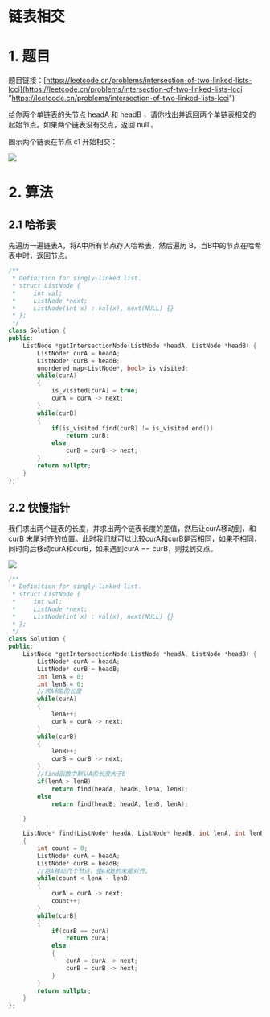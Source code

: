 # 链表相交

# 1. 题目

题目链接：[https://leetcode.cn/problems/intersection-of-two-linked-lists-lcci](https://leetcode.cn/problems/intersection-of-two-linked-lists-lcci "https://leetcode.cn/problems/intersection-of-two-linked-lists-lcci")

给你两个单链表的头节点 headA 和 headB ，请你找出并返回两个单链表相交的起始节点。如果两个链表没有交点，返回 null 。

图示两个链表在节点 c1 开始相交：

![](https://code-thinking-1253855093.file.myqcloud.com/pics/20211219221657.png)

# 2. 算法

## 2.1 哈希表

先遍历一遍链表A，将A中所有节点存入哈希表，然后遍历 B，当B中的节点在哈希 表中时，返回节点。

```c++
/**
 * Definition for singly-linked list.
 * struct ListNode {
 *     int val;
 *     ListNode *next;
 *     ListNode(int x) : val(x), next(NULL) {}
 * };
 */
class Solution {
public:
    ListNode *getIntersectionNode(ListNode *headA, ListNode *headB) {
        ListNode* curA = headA;
        ListNode* curB = headB;
        unordered_map<ListNode*, bool> is_visited;
        while(curA)
        {
            is_visited[curA] = true;
            curA = curA -> next;
        }
        while(curB)
        {
            if(is_visited.find(curB) != is_visited.end())
                return curB;
            else
                curB = curB -> next;
        }
        return nullptr;
    }
};
```

## 2.2 快慢指针

我们求出两个链表的长度，并求出两个链表长度的差值，然后让curA移动到，和curB 末尾对齐的位置。此时我们就可以比较curA和curB是否相同，如果不相同，同时向后移动curA和curB，如果遇到curA == curB，则找到交点。

![](https://code-thinking.cdn.bcebos.com/pics/面试题02.07.链表相交_2.png)

```c++
/**
 * Definition for singly-linked list.
 * struct ListNode {
 *     int val;
 *     ListNode *next;
 *     ListNode(int x) : val(x), next(NULL) {}
 * };
 */
class Solution {
public:
    ListNode *getIntersectionNode(ListNode *headA, ListNode *headB) {
        ListNode* curA = headA;
        ListNode* curB = headB;
        int lenA = 0;
        int lenB = 0;
        //求A和B的长度
        while(curA)
        {
            lenA++;
            curA = curA -> next;
        }
        while(curB)
        {
            lenB++;
            curB = curB -> next;
        }
        //find函数中默认A的长度大于B
        if(lenA > lenB)
            return find(headA, headB, lenA, lenB);
        else
            return find(headB, headA, lenB, lenA);
        
    }

    ListNode* find(ListNode* headA, ListNode* headB, int lenA, int lenB)
    {
        int count = 0;
        ListNode* curA = headA;
        ListNode* curB = headB;
        //将A移动几个节点，使A和B的末尾对齐。
        while(count < lenA - lenB)
        {
            curA = curA -> next;
            count++;
        }
        while(curB)
        {
            if(curB == curA)
                return curA;
            else
            {
                curA = curA -> next;
                curB = curB -> next;
            }
        }
        return nullptr;
    }
};
```
